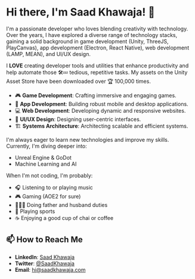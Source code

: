 # Hi there, I'm Saad Khawaja! 👋

I'm a passionate developer who loves blending creativity with technology. Over the years, I have explored a diverse range of technology stacks, gaining a solid background in game development (Unity, ThreeJS, PlayCanvas), app development (Electron, React Native), web development (LAMP, MEAN), and UI/UX design.

I **LOVE** creating developer tools and utilities that enhance productivity and help automate those 🛠️💤 tedious, repetitive tasks. My assets on the Unity Asset Store have been downloaded over 🏆 100,000 times.

- 🎮 **Game Development**: Crafting immersive and engaging games.
- 📱 **App Development**: Building robust mobile and desktop applications.
- 💻 **Web Development**: Developing dynamic and responsive websites.
- 🎨 **UI/UX Design**: Designing user-centric interfaces.
- 🏗️ **Systems Architecture**: Architecting scalable and efficient systems.

I'm always eager to learn new technologies and improve my skills. Currently, I'm diving deeper into:

- Unreal Engine & GoDot
- Machine Learning and AI

When I'm not coding, I'm probably:

- 🎧 Listening to or playing music
- 🎮 Gaming (AOE2 for sure)
- 👨‍👩‍👧 Doing father and husband duties
- 🏓 Playing sports
- ☕ Enjoying a good cup of chai or coffee

## 📫 How to Reach Me

- **LinkedIn**: [Saad Khawaja](https://www.linkedin.com/in/saad-khawaja-053ab815)
- **Twitter**: [@SaadKhawaja](https://twitter.com/saadskhawaja)
- **Email**: hi@saadkhawaja.com
